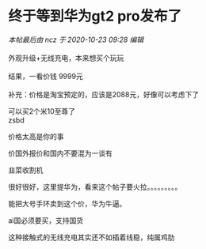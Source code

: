 # 终于等到华为gt2 pro发布了


<i class="pstatus"> 本帖最后由 ncz 于 2020-10-23 09:28 编辑 </i><br />
<br />
外观升级+无线充电，本来想买个玩玩<br />
<br />
结果，一看价钱 9999元<br />
<br />
补充：价格是淘宝预定的，应该是2088元，好像可以考虑下了

可以买2个米10至尊了<img src="static/image/smiley/default/lol.gif" smilieid="12" border="0" alt="" /><br />
zsbd

价格太高是你的事

价国外报价和国内不要混为一谈有

韭菜收割机<img id="aimg_Yd9UZ" onclick="zoom(this, this.src, 0, 0, 0)" class="zoom" src="https://cdn.jsdelivr.net/gh/hishis/forum-master/public/images/patch.gif" onmouseover="img_onmouseoverfunc(this)" onload="thumbImg(this)" border="0" alt="" />

很好很好，这里提华为，看来这个帖子要火拉。。。。。。。。。

能把大号手环卖到这个价，华为牛逼。

ai国必须要买，支持国货

这种接触式的无线充电其实还不如插着线稳，纯属鸡肋
